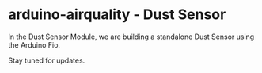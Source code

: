 arduino-airquality - Dust Sensor
==================

In the Dust Sensor Module, we are building a standalone Dust Sensor using the Arduino Fio.

Stay tuned for updates.